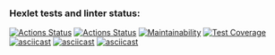 ### Hexlet tests and linter status:
[![Actions Status](https://github.com/mkolotovich/python-project-50/actions/workflows/hexlet-check.yml/badge.svg)](https://github.com/mkolotovich/python-project-50/actions)
[![Actions Status](https://github.com/mkolotovich/python-project-50/actions/workflows/pyci.yml/badge.svg)](https://github.com/mkolotovich/python-project-50/actions)
[![Maintainability](https://api.codeclimate.com/v1/badges/32707a692daf0a9b9af2/maintainability)](https://codeclimate.com/github/mkolotovich/python-project-50/maintainability)
[![Test Coverage](https://api.codeclimate.com/v1/badges/32707a692daf0a9b9af2/test_coverage)](https://codeclimate.com/github/mkolotovich/python-project-50/test_coverage)
[![asciicast](https://asciinema.org/a/GhSCrX2YvQRZIQlJr9mMJWL4n.svg)](https://asciinema.org/a/GhSCrX2YvQRZIQlJr9mMJWL4n)
[![asciicast](https://asciinema.org/a/Ru97Hh4P4squxSVi6JEboxXjc.svg)](https://asciinema.org/a/Ru97Hh4P4squxSVi6JEboxXjc)
[![asciicast](https://asciinema.org/a/pbmx0bv2FwEHefvNov0PN8CGa.svg)](https://asciinema.org/a/pbmx0bv2FwEHefvNov0PN8CGa)